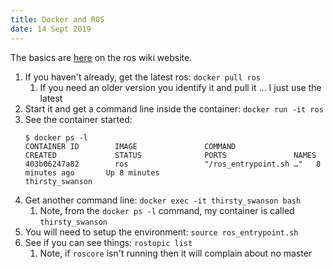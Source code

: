 ```yaml
---
title: Docker and ROS
date: 14 Sept 2019
---
```


The basics are [here](http://wiki.ros.org/docker/Tutorials/Docker) on the
ros wiki website.

1. If you haven't already, get the latest ros: `docker pull ros`
    1. If you need an older version you identify it and pull it ... I just use the latest
1. Start it and get a command line inside the container: `docker run -it ros`
1. See the container started:
    ```
    $ docker ps -l
    CONTAINER ID        IMAGE               COMMAND                  CREATED             STATUS              PORTS               NAMES
    403b06247a82        ros                 "/ros_entrypoint.sh …"   8 minutes ago       Up 8 minutes                            thirsty_swanson
    ```
1. Get another command line: `docker exec -it thirsty_swanson bash`
    1. Note, from the `docker ps -l` command, my container is called `thirsty_swanson`
1. You will need to setup the environment: `source ros_entrypoint.sh`
1. See if you can see things: `rostopic list`
    1. Note, if `roscore` isn't running then it will complain about no master
